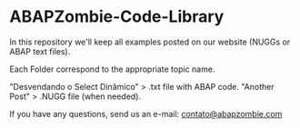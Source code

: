 ABAPZombie-Code-Library
=======================

In this repository we'll keep all examples posted on our website (NUGGs or ABAP text files).

Each Folder correspond to the appropriate topic name. 

"Desvendando o Select Dinâmico" > .txt file with ABAP code.
"Another Post" > .NUGG file (when needed).

If you have any questions, send us an e-mail: contato@abapzombie.com
